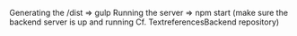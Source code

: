 Generating the /dist => gulp
Running the server => npm start (make sure the backend server is up and running Cf. TextreferencesBackend repository)